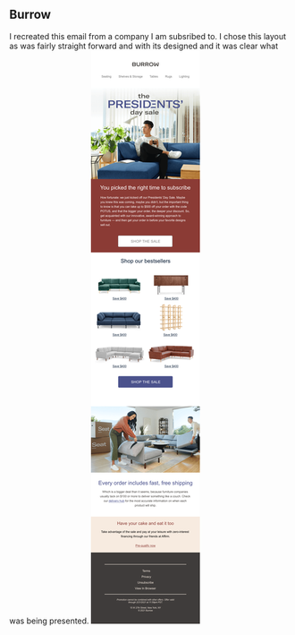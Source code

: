 ## Burrow

I recreated this email from a company I am subsribed to. I chose this layout as was fairly straight forward and with its designed and it was clear what was being presented.
![](./assets/Burrow.png)
